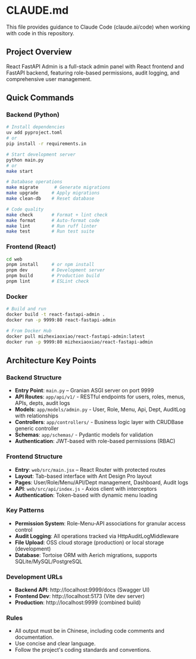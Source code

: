 # CLAUDE.md

This file provides guidance to Claude Code (claude.ai/code) when working with code in this repository.

## Project Overview

React FastAPI Admin is a full-stack admin panel with React frontend and FastAPI backend, featuring role-based permissions, audit logging, and comprehensive user management.

## Quick Commands

### Backend (Python)

```bash
# Install dependencies
uv add pyproject.toml
# or
pip install -r requirements.in

# Start development server
python main.py
# or
make start

# Database operations
make migrate      # Generate migrations
make upgrade     # Apply migrations
make clean-db    # Reset database

# Code quality
make check       # Format + lint check
make format      # Auto-format code
make lint        # Run ruff linter
make test        # Run test suite
```

### Frontend (React)

```bash
cd web
pnpm install     # or npm install
pnpm dev         # Development server
pnpm build       # Production build
pnpm lint        # ESLint check
```

### Docker

```bash
# Build and run
docker build -t react-fastapi-admin .
docker run -p 9999:80 react-fastapi-admin

# From Docker Hub
docker pull mizhexiaoxiao/react-fastapi-admin:latest
docker run -p 9999:80 mizhexiaoxiao/react-fastapi-admin
```

## Architecture Key Points

### Backend Structure

- **Entry Point**: `main.py` – Granian ASGI server on port 9999
- **API Routes**: `app/api/v1/` - RESTful endpoints for users, roles, menus, APIs, depts, audit logs
- **Models**: `app/models/admin.py` - User, Role, Menu, Api, Dept, AuditLog with relationships
- **Controllers**: `app/controllers/` - Business logic layer with CRUDBase generic controller
- **Schemas**: `app/schemas/` - Pydantic models for validation
- **Authentication**: JWT-based with role-based permissions (RBAC)

### Frontend Structure

- **Entry**: `web/src/main.jsx` – React Router with protected routes
- **Layout**: Tab-based interface with Ant Design Pro layout
- **Pages**: User/Role/Menu/API/Dept management, Dashboard, Audit logs
- **API**: `web/src/api/index.js` - Axios client with interceptors
- **Authentication**: Token-based with dynamic menu loading

### Key Patterns

- **Permission System**: Role-Menu-API associations for granular access control
- **Audit Logging**: All operations tracked via HttpAuditLogMiddleware
- **File Upload**: OSS cloud storage (production) or local storage (development)
- **Database**: Tortoise ORM with Aerich migrations, supports SQLite/MySQL/PostgreSQL

### Development URLs

- **Backend API**: http://localhost:9999/docs (Swagger UI)
- **Frontend Dev**: http://localhost:5173 (Vite dev server)
- **Production**: http://localhost:9999 (combined build)

### Rules

- All output must be in Chinese, including code comments and documentation.
- Use concise and clear language.
- Follow the project's coding standards and conventions.
